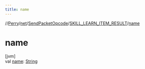 ```yaml
---
title: name
---
```

//[Perry](../../../../index.html)/[net](../../index.html)/[SendPacketOpcode](../index.html)/[SKILL_LEARN_ITEM_RESULT](index.html)/[name](name.html)



# name



[jvm]\
val [name](name.html): [String](https://kotlinlang.org/api/latest/jvm/stdlib/kotlin/-string/index.html)




